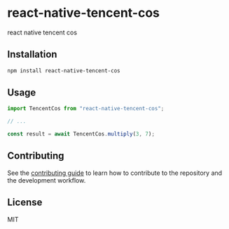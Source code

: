 # react-native-tencent-cos

react native tencent cos

## Installation

```sh
npm install react-native-tencent-cos
```

## Usage

```js
import TencentCos from "react-native-tencent-cos";

// ...

const result = await TencentCos.multiply(3, 7);
```

## Contributing

See the [contributing guide](CONTRIBUTING.md) to learn how to contribute to the repository and the development workflow.

## License

MIT

